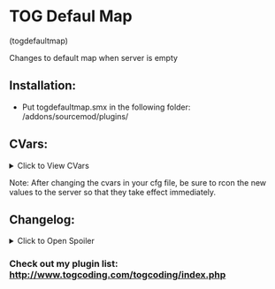 # TOG Defaul Map
(togdefaultmap)

Changes to default map when server is empty


## Installation:
* Put togdefaultmap.smx in the following folder: /addons/sourcemod/plugins/


## CVars:
<details><summary>Click to View CVars</summary>
<p>

* **togdefaultmap_map** - Map to change to when the server is empty.
</p>
</details>


Note: After changing the cvars in your cfg file, be sure to rcon the new values to the server so that they take effect immediately.



## Changelog:
<details>
<summary>Click to Open Spoiler</summary>
	1.0.2
		*	Added check for if current map is the default to ensure it doesnt try to map change if it is already on the correct map.
		*	Added timer validation to make sure that timers from the previous map dont fire in the next.
			They shouldnt due to flag TIMER_FLAG_NO_MAPCHANGE, but there is documentation out there than notes that TIMER_FLAG_NO_MAPCHANGE has some bugs.
	1.0.1
		*	Updated to new syntax.
	1.0
		*	Initial creation.
</details>






### Check out my plugin list: http://www.togcoding.com/togcoding/index.php
